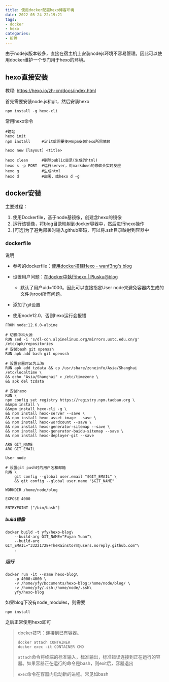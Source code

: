 ```yaml
---
title: 使用docker配置hexo博客环境
date: 2022-05-24 22:19:21
tags:
- docker
- hexo
categories:
- 折腾
---
```


由于nodejs版本较多，直接在宿主机上安装nodejs环境不容易管理。因此可以使用docker维护一个专门用于hexo的环境。

<!-- more -->

## hexo直接安装

教程: https://hexo.io/zh-cn/docs/index.html

首先需要安装node.js和git，然后安装hexo

```
npm install -g hexo-cli
```

常用hexo命令

```
#建站
hexo init
npm install     #init后需要使用npm安装hexo所需依赖

hexo new [layout] <title>

hexo clean      #删除public目录(生成的html)
hexo s -p PORT	#运行server，对markdown的修改会实时反应
hexo g		    #生成html
hexo d		    #部署，或hexo d -g
```

## docker安装

主要过程：
1. 使用Dockerfile，基于node基镜像，创建含hexo的镜像
2. 运行该镜像，将blog目录映射到docker容器中，然后进行hexo操作
3. [可选]为了避免部署时输入github密码，可以将.ssh目录映射到容器中

### dockerfile

说明

- 参考的dockerfile：[使用docker搭建Hexo - wanf3ng's blog](https://wanf3ng.github.io/2021/01/29/使用docker搭建Hexo/)

- 设置用户问题：[在docker中執行hexo | Plusku@blog](https://blog.plusku.net/2020/08/08/docker-hexo/)
    - 默认了用户uid=1000。因此可以直接指定User node来避免容器内生成的文件为root所有问题。

- 添加了git设置

- 使用node12.0，否则hexo运行会报错

```
FROM node:12.6.0-alpine

# 切换中科大源
RUN sed -i 's/dl-cdn.alpinelinux.org/mirrors.ustc.edu.cn/g' /etc/apk/repositories
# 安装bash git openssh
RUN apk add bash git openssh

# 设置容器时区为上海
RUN apk add tzdata && cp /usr/share/zoneinfo/Asia/Shanghai /etc/localtime \
&& echo "Asia/Shanghai" > /etc/timezone \
&& apk del tzdata

# 安装hexo
RUN \ 
npm config set registry https://registry.npm.taobao.org \
&&npm install \
&&npm install hexo-cli -g \
&& npm install hexo-server --save \
&& npm install hexo-asset-image --save \
&& npm install hexo-wordcount --save \
&& npm install hexo-generator-sitemap --save \
&& npm install hexo-generator-baidu-sitemap --save \
&& npm install hexo-deployer-git --save

ARG GIT_NAME
ARG GIT_EMAIL

User node

# 设置git push时的用户名和邮箱
RUN \
	git config --global user.email "$GIT_EMAIL" \
	&& git config --global user.name "$GIT_NAME"

WORKDIR /home/node/blog

EXPOSE 4000

ENTRYPOINT ["/bin/bash"]
```

##### build镜像

```
docker build -t yfy/hexo-blog\
	--build-arg GIT_NAME="Fuyan Yuan"\
	--build-arg GIT_EMAIL="33221728+TheRainstorm@users.noreply.github.com"\
	.
```

##### 运行

```
docker run -it --name hexo-blog\
	-p 4000:4000 \
	-v /home/yfy/Documents/hexo-blog:/home/node/blog/ \
	-v /home/yfy/.ssh:/home/node/.ssh\
	yfy/hexo-blog
```

如果blog下没有node_modules，则需要

```
npm install
```

之后正常使用hexo即可

>  docker技巧：连接到已有容器。
>
> ```
> docker attach CONTAINER
> docker exec -it CONTAINER CMD
> ```
>
> `attach`命令将终端的标准输入，标准输出，标准错误连接到正在运行的容器。如果容器正在运行的命令是bash，则exit后，容器退出
>
> `exec`命令在容器内启动新的进程。常见如bash
